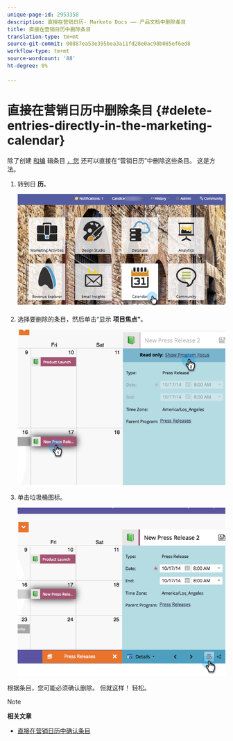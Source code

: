 ```yaml
---
unique-page-id: 2953358
description: 直接在营销日历- Marketo Docs —— 产品文档中删除条目
title: 直接在营销日历中删除条目
translation-type: tm+mt
source-git-commit: 00887ea53e395bea3a11fd28e0ac98b085ef6ed8
workflow-type: tm+mt
source-wordcount: '88'
ht-degree: 0%

---
```



# 直接在营销日历中删除条目 {#delete-entries-directly-in-the-marketing-calendar}

除了创建 [和编](create-entries-directly-in-the-marketing-calendar.md) 辑条目 [，您](edit-entries-directly-in-the-marketing-calendar.md) 还可以直接在“营销日历”中删除这些条目。 这是方法。

1. 转到日 **历**。

   ![](assets/2017-05-10-15-30-47-4.png)

1. 选择要删除的条目，然后单击“显示 **项目焦点”**。

   ![](assets/image2014-10-20-13-3a20-3a33.png)

1. 单击垃圾桶图标。

   ![](assets/image2014-10-20-13-3a20-3a42.png)

根据条目，您可能必须确认删除。 但就这样！ 轻松。

>[!NOTE]
>
>**相关文章**
>
>* [直接在营销日历中确认条目](confirm-entries-directly-in-the-marketing-calendar.md)

>



